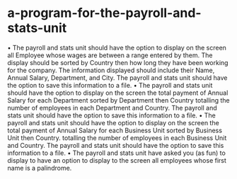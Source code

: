 # a-program-for-the-payroll-and-stats-unit
•	The payroll and stats unit should have the option to display on the screen all Employee whose wages are between a range entered by them. The display should be sorted by Country then how long they have been working for the company. The information displayed should include their Name, Annual Salary, Department, and City. The payroll and stats unit should have the option to save this information to a file.
•	The payroll and stats unit should have the option to display on the screen the total payment of Annual Salary for each Department sorted by Department then Country totalling the number of employees in each Department and Country. The payroll and stats unit should have the option to save this information to a file.
•	The payroll and stats unit should have the option to display on the screen the total payment of Annual Salary for each Business Unit sorted by Business Unit then Country. totalling the number of employees in each Business Unit and Country. The payroll and stats unit should have the option to save this information to a file.
•	The payroll and stats unit have asked you (as fun) to display to have an option to display to the screen all employees whose first name is a palindrome.
